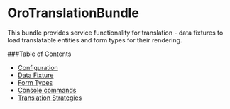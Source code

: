 OroTranslationBundle
====================

This bundle provides service functionality for translation - data fixtures to load translatable entities
and form types for their rendering.

###Table of Contents

- [Configuration](./Resources/doc/reference/configuration.md)
- [Data Fixture](./Resources/doc/reference/data_fixtures.md)
- [Form Types](./Resources/doc/reference/form_types.md)
- [Console commands](./Resources/doc/reference/commands.md)
- [Translation Strategies](./Resources/doc/reference/translation_strategies.md)
